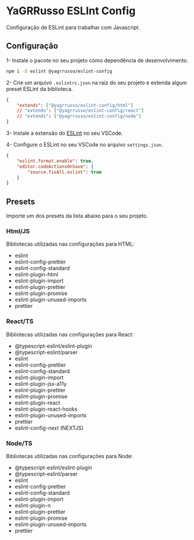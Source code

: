 # YaGRRusso ESLInt Config
Configuração de ESLint para trabalhar com Javascript.

## Configuração 

1- Instale o pacote no seu projeto como dependência de desenvolvimento.
```bash
npm i -D eslint @yagrrusso/eslint-config
```

2- Crie um arquivo `.eslintrc.json` na raiz do seu projeto e extenda algum preset ESLint da biblioteca.
```json
{
    "extends": ["@yagrrusso/eslint-config/html"]
    // "extends": ["@yagrrusso/eslint-config/react"]
    // "extends": ["@yagrrusso/eslint-config/node"]
}
```

3- Instale a extensão do [ESLint](https://marketplace.visualstudio.com/items?itemName=dbaeumer.vscode-eslint) no seu VSCode.

4- Configure o ESLint no seu VSCode no arquivo `settings.json`.
```json
{
    "eslint.format.enable": true,
    "editor.codeActionsOnSave": {
        "source.fixAll.eslint": true
    }
}

```

## Presets
Importe um dos presets da lista abaixo para o seu projeto.
### Html/JS
Bibliotecas utilizadas nas configurações para HTML:

- eslint
- eslint-config-prettier
- eslint-config-standard
- eslint-plugin-html
- eslint-plugin-import
- eslint-plugin-prettier
- eslint-plugin-promise
- eslint-plugin-unused-imports
- prettier

### React/TS
Bibliotecas utilizadas nas configurações para React:

- @typescript-eslint/eslint-plugin
- @typescript-eslint/parser
- eslint
- eslint-config-prettier
- eslint-config-standard
- eslint-plugin-import
- eslint-plugin-jsx-a11y
- eslint-plugin-prettier
- eslint-plugin-promise
- eslint-plugin-react
- eslint-plugin-react-hooks
- eslint-plugin-unused-imports
- prettier
- eslint-config-next (NEXTJS)

### Node/TS
Bibliotecas utilizadas nas configurações para Node:

- @typescript-eslint/eslint-plugin
- @typescript-eslint/parser
- eslint
- eslint-config-prettier
- eslint-config-standard
- eslint-plugin-import
- eslint-plugin-n
- eslint-plugin-prettier
- eslint-plugin-promise
- eslint-plugin-unused-imports
- prettier
